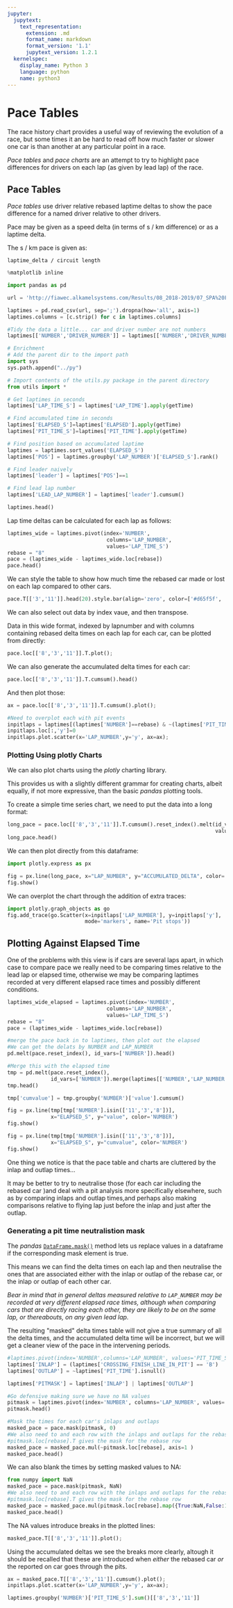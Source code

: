 ```yaml
---
jupyter:
  jupytext:
    text_representation:
      extension: .md
      format_name: markdown
      format_version: '1.1'
      jupytext_version: 1.2.1
  kernelspec:
    display_name: Python 3
    language: python
    name: python3
---
```


# Pace Tables

The race history chart provides a useful way of reviewing the evolution of a race, but some times it an be hard to read off how much faster or slower one car is than another at any particular point in a race.

*Pace tables* and *pace charts* are an attempt to try to highlight pace differences for drivers on each lap (as given by lead lap) of the race.


## Pace Tables

*Pace tables* use driver relative rebased laptime deltas to show the pace difference for a named driver relative to other drivers.

Pace may be given as a speed delta (in terms of s / km difference) or as a laptime delta.

The s / km pace is given as:

`laptime_delta / circuit length`

```python
%matplotlib inline

import pandas as pd
```

```python
url = 'http://fiawec.alkamelsystems.com/Results/08_2018-2019/07_SPA%20FRANCORCHAMPS/267_FIA%20WEC/201905041330_Race/Hour%206/23_Analysis_Race_Hour%206.CSV'

```

```python
laptimes = pd.read_csv(url, sep=';').dropna(how='all', axis=1)
laptimes.columns = [c.strip() for c in laptimes.columns]

#Tidy the data a little... car and driver number are not numbers
laptimes[['NUMBER','DRIVER_NUMBER']] = laptimes[['NUMBER','DRIVER_NUMBER']].astype(str)

# Enrichment
# Add the parent dir to the import path
import sys
sys.path.append("../py")

# Import contents of the utils.py package in the parent directory
from utils import *

# Get laptimes in seconds
laptimes['LAP_TIME_S'] = laptimes['LAP_TIME'].apply(getTime)

# Find accumulated time in seconds
laptimes['ELAPSED_S']=laptimes['ELAPSED'].apply(getTime)
laptimes['PIT_TIME_S']=laptimes['PIT_TIME'].apply(getTime)

# Find position based on accumulated laptime
laptimes = laptimes.sort_values('ELAPSED_S')
laptimes['POS'] = laptimes.groupby('LAP_NUMBER')['ELAPSED_S'].rank()

# Find leader naively
laptimes['leader'] = laptimes['POS']==1

# Find lead lap number
laptimes['LEAD_LAP_NUMBER'] = laptimes['leader'].cumsum()

laptimes.head()
```

Lap time deltas can be calculated for each lap as follows:

```python
laptimes_wide = laptimes.pivot(index='NUMBER',
                                columns='LAP_NUMBER',
                                values='LAP_TIME_S')
rebase = "8"
pace = (laptimes_wide - laptimes_wide.loc[rebase])
pace.head()
```

We can style the table to show how much time the rebased car made or lost on each lap compared to other cars.

```python
pace.T[['3','11']].head(20).style.bar(align='zero', color=['#d65f5f', '#5fba7d'])
```

We can also select out data by index vaue, and then transpose.

Data in this wide format, indexed by lapnumber and with columns containing rebased delta times on each lap for each car, can be plotted from directly:

```python
pace.loc[['8','3','11']].T.plot();
```

We can also generate the accumulated delta times for each car:

```python
pace.loc[['8','3','11']].T.cumsum().head()
```

And then plot those:

```python
ax = pace.loc[['8','3','11']].T.cumsum().plot();

#Need to overplot each with pit events
inpitlaps = laptimes[(laptimes['NUMBER']==rebase) & ~(laptimes['PIT_TIME'].isnull())]
inpitlaps.loc[:,'y']=0
inpitlaps.plot.scatter(x='LAP_NUMBER',y='y', ax=ax);
```

### Plotting Using plotly Charts

We can also plot charts using the *plotly* charting library.

This provides us with a slightly different grammar for creating charts, albeit equally, if not more expressive, than the basic *pandas* plotting tools.

To create a simple time series chart, we need to put the data into a long format:

```python
long_pace = pace.loc[['8','3','11']].T.cumsum().reset_index().melt(id_vars='LAP_NUMBER',
                                                                   value_name='ACCUMULATED_DELTA')
long_pace.head()
```

We can then plot directly from this dataframe:

```python
import plotly.express as px

fig = px.line(long_pace, x="LAP_NUMBER", y="ACCUMULATED_DELTA", color='NUMBER')
fig.show()
```

We can overplot the chart through the addition of extra traces:

```python
import plotly.graph_objects as go
fig.add_trace(go.Scatter(x=inpitlaps['LAP_NUMBER'], y=inpitlaps['y'],
                         mode='markers', name='Pit stops'))
```

## Plotting Against Elapsed Time

One of the problems with this view is if cars are several laps apart, in which case to compare pace we really need to be comparing times relative to the lead lap or elapsed time, otherwise we may be comparing laptimes recorded at very different elapsed race times and possibly different conditions.

```python
laptimes_wide_elapsed = laptimes.pivot(index='NUMBER',
                                columns='LAP_NUMBER',
                                values='LAP_TIME_S')
rebase = "8"
pace = (laptimes_wide - laptimes_wide.loc[rebase])
```

```python
#merge the pace back in to laptimes, then plot out the elapsed
#We can get the delats by NUMBER and LAP_NUMBER
pd.melt(pace.reset_index(), id_vars=['NUMBER']).head()
```

```python
#Merge this with the elapsed time
tmp = pd.melt(pace.reset_index(),
              id_vars=['NUMBER']).merge(laptimes[['NUMBER','LAP_NUMBER','ELAPSED_S']])
tmp.head()
```

```python
tmp['cumvalue'] = tmp.groupby('NUMBER')['value'].cumsum()
```

```python
fig = px.line(tmp[tmp['NUMBER'].isin(['11','3','8'])],
              x="ELAPSED_S", y="value", color='NUMBER')
fig.show()
```

```python
fig = px.line(tmp[tmp['NUMBER'].isin(['11','3','8'])],
              x="ELAPSED_S", y="cumvalue", color='NUMBER')
fig.show()
```

One thing we notice is that the pace table and charts are cluttered by the inlap and outlap times...

It may be better to try to neutralise those (for each car including the rebased car )and deal with a pit analysis more specifically elsewhere, such as by comparing inlaps and outlap times,and perhaps also making comparisons relative to flying lap just before the inlap and just after the outlap.


### Generating a pit time neutralistion mask

The *pandas* [`DataFrame.mask()`](https://pandas.pydata.org/pandas-docs/stable/reference/api/pandas.DataFrame.mask.html) method lets us replace values in a dataframe if the corresponding mask element is true.

This means we can find the delta times on each lap and then neutralise the ones that are associated either with the inlap or outlap of the rebase car, or the inlap or outlap of each other car.

*Bear in mind that in general deltas measured relative to `LAP_NUMBER` may be recorded at very different elapsed race times, although  when comparing cars that are directly racing each other, they are likely to be on the same lap, or thereabouts, on any given lead lap.*

The resulting "masked" delta times table will not give a true summary of all the delta times, and the accumulated delta time will be incorrect, but we will get a cleaner view of the pace in the intervening periods.

```python
#laptimes.pivot(index='NUMBER',columns='LAP_NUMBER', values='PIT_TIME_S')
laptimes['INLAP'] = (laptimes['CROSSING_FINISH_LINE_IN_PIT'] == 'B')
laptimes['OUTLAP'] = ~laptimes['PIT_TIME'].isnull()

laptimes['PITMASK'] = laptimes['INLAP'] | laptimes['OUTLAP']

#Go defensive making sure we have no NA values
pitmask = laptimes.pivot(index='NUMBER', columns='LAP_NUMBER', values='PITMASK').fillna(False)
pitmask.head()
```

```python
#Mask the times for each car's inlaps and outlaps
masked_pace = pace.mask(pitmask, 0)
#We also need to and each row with the inlaps and outlaps for the rebased row
#pitmask.loc[rebase].T gives the mask for the rebase row
masked_pace = masked_pace.mul(~pitmask.loc[rebase], axis=1 )
masked_pace.head()
```

We can also blank the times by setting masked values to NA:

```python
from numpy import NaN
masked_pace = pace.mask(pitmask, NaN)
#We also need to and each row with the inlaps and outlaps for the rebased row
#pitmask.loc[rebase].T gives the mask for the rebase row
masked_pace = masked_pace.mul(pitmask.loc[rebase].map({True:NaN,False:1}), axis=1 )
masked_pace.head()
```

The NA values introduce breaks in the plotted lines:

```python
masked_pace.T[['8','3','11']].plot();
```

Using the accumulated deltas we see the breaks more clearly, altough it should be recalled that these are introduced when *either* the rebased car *or* the reported on car goes through the pits.

```python
ax = masked_pace.T[['8','3','11']].cumsum().plot();
inpitlaps.plot.scatter(x='LAP_NUMBER',y='y', ax=ax);
```

```python
laptimes.groupby('NUMBER')['PIT_TIME_S'].sum()[['8','3','11']]
```

```python

```
